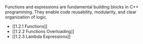 Functions and expressions are fundamental building blocks in C++ programming. They enable code reusability, modularity, and clear organization of logic.


- [[1.2.1 Functions]]
- [[1.2.2 Functions Overloading]]
- [[1.2.3 Lambda Expressions]]
